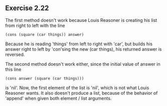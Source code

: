 ## Exercise 2.22

The first method doesn't work because Louis Reasoner is creating his list from right to left with the line 

	(cons (square (car things)) answer)

Because he is reading 'things' from left to right with 'car', but builds his answer right to left by 'con'sing the new (car things), his returned answer is reversed. 

The second method doesn't work either, since the initial value of answer in this line

	(cons answer (square (car things)))

is 'nil'. Now, the first element of the list is 'nil', which is not what Louis Reasoner wants. It also doesn't produce a list, because of the behavior of 'append' when given both element / list arguments. 
